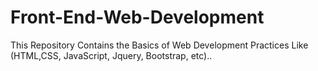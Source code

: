 # Front-End-Web-Development
This Repository Contains the Basics of Web Development Practices Like (HTML,CSS, JavaScript, Jquery, Bootstrap, etc)..
